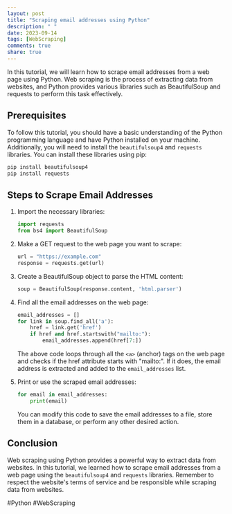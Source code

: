 ```yaml
---
layout: post
title: "Scraping email addresses using Python"
description: " "
date: 2023-09-14
tags: [WebScraping]
comments: true
share: true
---
```


In this tutorial, we will learn how to scrape email addresses from a web page using Python. Web scraping is the process of extracting data from websites, and Python provides various libraries such as BeautifulSoup and requests to perform this task effectively.

## Prerequisites

To follow this tutorial, you should have a basic understanding of the Python programming language and have Python installed on your machine. Additionally, you will need to install the `beautifulsoup4` and `requests` libraries. You can install these libraries using pip:

```python
pip install beautifulsoup4
pip install requests
```

## Steps to Scrape Email Addresses

1. Import the necessary libraries:

   ```python
   import requests
   from bs4 import BeautifulSoup
   ```

2. Make a GET request to the web page you want to scrape:

   ```python
   url = "https://example.com"
   response = requests.get(url)
   ```

3. Create a BeautifulSoup object to parse the HTML content:

   ```python
   soup = BeautifulSoup(response.content, 'html.parser')
   ```

4. Find all the email addresses on the web page:

   ```python
   email_addresses = []
   for link in soup.find_all('a'):
       href = link.get('href')
       if href and href.startswith("mailto:"):
           email_addresses.append(href[7:])
   ```

   The above code loops through all the `<a>` (anchor) tags on the web page and checks if the href attribute starts with "mailto:". If it does, the email address is extracted and added to the `email_addresses` list.

5. Print or use the scraped email addresses:

   ```python
   for email in email_addresses:
       print(email)
   ```

   You can modify this code to save the email addresses to a file, store them in a database, or perform any other desired action.

## Conclusion

Web scraping using Python provides a powerful way to extract data from websites. In this tutorial, we learned how to scrape email addresses from a web page using the `beautifulsoup4` and `requests` libraries. Remember to respect the website's terms of service and be responsible while scraping data from websites.

#Python #WebScraping